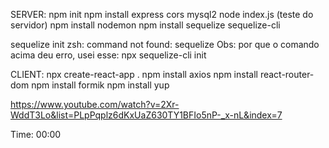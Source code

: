 SERVER:
npm init
npm install express cors mysql2
node index.js (teste do servidor)
npm install nodemon
npm install sequelize sequelize-cli

sequelize init
zsh: command not found: sequelize
Obs: por que o comando acima deu erro, usei esse: npx sequelize-cli init

CLIENT:
npx create-react-app .
npm install axios
npm install react-router-dom
npm install formik 
npm install yup




https://www.youtube.com/watch?v=2Xr-WddT3Lo&list=PLpPqplz6dKxUaZ630TY1BFIo5nP-_x-nL&index=7

Time: 00:00
